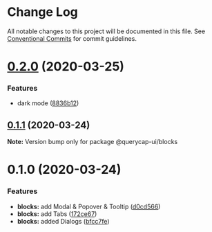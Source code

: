 # Change Log

All notable changes to this project will be documented in this file.
See [Conventional Commits](https://conventionalcommits.org) for commit guidelines.

# [0.2.0](https://github.com/querycap/webappkit/compare/@querycap-ui/blocks@0.1.1...@querycap-ui/blocks@0.2.0) (2020-03-25)


### Features

* dark mode ([8836b12](https://github.com/querycap/webappkit/commit/8836b12e58ec24e846bcbc14482d8e67b7c5c5da))





## [0.1.1](https://github.com/querycap/webappkit/compare/@querycap-ui/blocks@0.1.0...@querycap-ui/blocks@0.1.1) (2020-03-24)

**Note:** Version bump only for package @querycap-ui/blocks





# 0.1.0 (2020-03-24)


### Features

* **blocks:** add Modal & Popover & Tooltip ([d0cd566](https://github.com/querycap/webappkit/commit/d0cd566f136afe6f29bdab39aeebf55afd04e53d))
* **blocks:** add Tabs ([172ce67](https://github.com/querycap/webappkit/commit/172ce6705e6267a96f6e0edd04f0be683dc8e0b8))
* **blocks:** added Dialogs ([bfcc7fe](https://github.com/querycap/webappkit/commit/bfcc7fec2bd8d39d634091780cb3cce7b535d4be))
